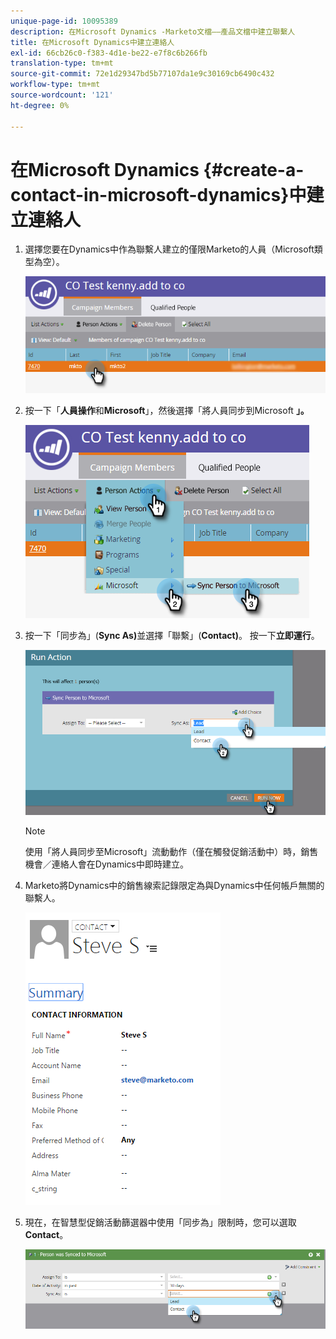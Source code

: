 ```yaml
---
unique-page-id: 10095389
description: 在Microsoft Dynamics -Marketo文檔——產品文檔中建立聯繫人
title: 在Microsoft Dynamics中建立連絡人
exl-id: 66cb26c0-f383-4d1e-be22-e7f8c6b266fb
translation-type: tm+mt
source-git-commit: 72e1d29347bd5b77107da1e9c30169cb6490c432
workflow-type: tm+mt
source-wordcount: '121'
ht-degree: 0%

---
```


# 在Microsoft Dynamics {#create-a-contact-in-microsoft-dynamics}中建立連絡人

1. 選擇您要在Dynamics中作為聯繫人建立的僅限Marketo的人員（Microsoft類型為空）。

   ![](assets/one.png)

1. 按一下「**人員操作**&#x200B;和&#x200B;**Microsoft**」，然後選擇「將人員同步到Microsoft **」。**

   ![](assets/two.png)

1. 按一下「同步為」(**Sync As)**&#x200B;並選擇「聯繫」(**Contact)**。 按一下&#x200B;**立即運行**。

   ![](assets/three.png)

   >[!NOTE]
   >
   >使用「將人員同步至Microsoft」流動動作（僅在觸發促銷活動中）時，銷售機會／連絡人會在Dynamics中即時建立。

1. Marketo將Dynamics中的銷售線索記錄限定為與Dynamics中任何帳戶無關的聯繫人。

   ![](assets/image2015-10-23-9-3a43-3a33.png)

1. 現在，在智慧型促銷活動篩選器中使用「同步為」限制時，您可以選取&#x200B;**Contact**。

   ![](assets/five.png)
